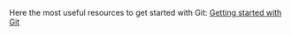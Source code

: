 Here the most useful resources to get started with Git:
[Getting started with Git](https://docs.github.com/en/get-started/getting-started-with-git/set-up-git)
